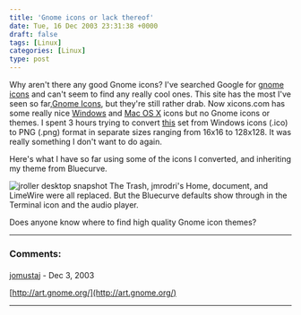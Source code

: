 ```yaml
---
title: 'Gnome icons or lack thereof'
date: Tue, 16 Dec 2003 23:31:38 +0000
draft: false
tags: [Linux]
categories: [Linux]
type: post
---
```


Why aren't there any good Gnome icons? I've searched Google for
[gnome icons](http://www.google.com/search?hl=en&ie=UTF-8&oe=UTF-8&q=gnome+icons&btnG=Google+Search)
and can't seem to find any really cool ones. This site has the most I've seen
so far,[Gnome Icons](http://jimmac.musichall.cz/ikony.php3), but they're still
rather drab. Now xicons.com has some really nice [Windows](http://xp.xicons.com)
and [Mac OS X](http://xicons.com) icons but no Gnome icons or themes. I spent
3 hours trying to convert [this](http://xp.xicons.com/details/748.html) set
from Windows icons (.ico) to PNG (.png) format in separate sizes ranging from
16x16 to 128x128. It was really something I don't want to do again.

Here's what I have so far using some of the icons I converted, and inheriting
my theme from Bluecurve.[](http://www.jroller.com/resources/jmrodri/desktop_snapshot.png)

![jroller desktop snapshot](http://www.jroller.com/resources/jmrodri/desktop_snapshot.png)
The Trash, jmrodri's Home, document, and LimeWire were all replaced. But the
Bluecurve defaults show through in the Terminal icon and the audio player.

Does anyone know where to find high quality Gnome icon themes?

---
### Comments:
####
[jomustaj]( "") - <time datetime="2003-12-17 05:40:41">Dec 3, 2003</time>

[http://art.gnome.org/](http://art.gnome.org/)

----
